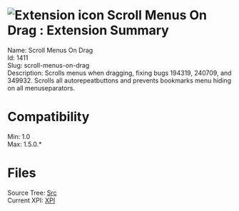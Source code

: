 # ![Extension icon](https://addons.thunderbird.net/static/img/addon-icons/default-64.png) Scroll Menus On Drag : Extension Summary

Name: Scroll Menus On Drag  
Id: 1411  
Slug: scroll-menus-on-drag  
Description: Scrolls menus when dragging, fixing bugs 194319, 240709, and 349932. Scrolls all autorepeatbuttons and prevents bookmarks menu hiding on all menuseparators.
  

# Compatibility
Min: 1.0  
Max: 1.5.0.*  

# Files

Source Tree: [Src](C:/Dev/Thunderbird/ThunderKdB/xall/xOther/1411-scroll-menus-on-drag/src)  
Current XPI: [XPI](C:/Dev/Thunderbird/ThunderKdB/xall/xOther/1411-scroll-menus-on-drag/xpi)  




